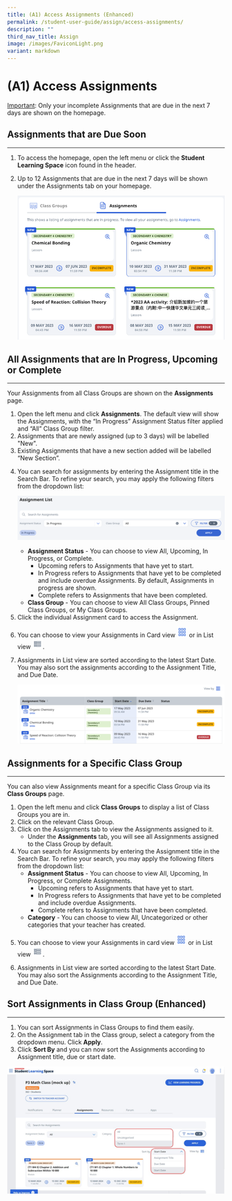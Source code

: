 ```yaml
---
title: (A1) Access Assignments (Enhanced)
permalink: /student-user-guide/assign/access-assignments/
description: ""
third_nav_title: Assign
image: /images/FaviconLight.png
variant: markdown
---
```

<h1 id="access-assignments">(A1) Access Assignments</h1>
<p><u>Important</u>: Only your incomplete Assignments that are due in the next 7 days are shown on the homepage.</p>
<h2 id="-assignments-that-are-due-soon-">Assignments that are Due Soon</h2>
<hr>
<ol>
<li>To access the homepage, open the left menu or click the <strong>Student Learning Space</strong> icon found in the header.</li>
<li><p>Up to 12 Assignments that are due in the next 7 days will be shown under the Assignments tab on your homepage.</p>
<img src="/images/1Student/AS-AccessAssignment1.png">
</li>
</ol>
<h2 id="-all-assignments-that-are-in-progress-upcoming-or-complete-">All Assignments that are In Progress, Upcoming or Complete</h2>
<hr>
<p>Your Assignments from all Class Groups are shown on the <strong>Assignments</strong> page.</p>
<ol>
<li>Open the left menu and click <strong>Assignments</strong>. The default view will show the Assignments, with the “In Progress” Assignment Status filter applied and “All” Class Group filter.</li>
<li>Assignments that are newly assigned (up to 3 days) will be labelled "New".</li>
<li>Existing Assignments that have a new section added will be labelled “New Section”.</li>
<li><p>You can search for assignments by entering the Assignment title in the Search Bar. To refine your search, you may apply the following filters from the dropdown list: </p>
<p> <img src="/images/1Student/AS-AccessAssignment2.png"></p>
<ul>
<li><strong>Assignment Status</strong> - You can choose to view All, Upcoming, In Progress, or Complete.<ul>
<li>Upcoming refers to Assignments that have yet to start.</li>
<li>In Progress refers to Assignments that have yet to be completed and include overdue Assignments. By default, Assignments in progress are shown.</li>
<li>Complete refers to Assignments that have been completed.</li>
</ul>
</li>
<li><strong>Class Group</strong> - You can choose to view All Class Groups, Pinned Class Groups, or My Class Groups.</li>
</ul>
</li>
<li>Click the individual Assignment card to access the Assignment.</li>
<li><p>You can choose to view your Assignments in Card view <img style="width:1.5rem; display: inline;" src="/images/Icons/Card.png"> or in List view <img style="width:1.5rem; display: inline;" src="/images/Icons/List.svg">.</p>
</li>
<li><p>Assignments in List view are sorted according to the latest Start Date. You may also sort the assignments according to the Assignment Title, and Due Date.</p>
<p><img src="/images/1Student/AS-AccessAssignment3.png"></p>
</li>
</ol>
<h2 id="-assignments-for-a-specific-class-group-">Assignments for a Specific Class Group</h2>
<hr>
<p>You can also view Assignments meant for a specific Class Group via its <strong>Class Groups</strong> page.</p>
<ol>
<li>Open the left menu and click <strong>Class Groups</strong> to display a list of Class Groups you are in. </li>
<li>Click on the relevant Class Group. </li>
<li>Click on the Assignments tab to view the Assignments assigned to it.<ul>
<li>Under the <strong>Assignments</strong> tab, you will see all Assignments assigned to the Class Group by default.</li>
</ul>
</li>
<li>You can search for Assignments by entering the Assignment title in the Search Bar. To refine your search, you may apply the following filters from the dropdown list:<ul>
<li><strong>Assignment Status</strong> - You can choose to view All, Upcoming, In Progress, or Complete Assignments.<ul>
<li>Upcoming refers to Assignments that have yet to start.</li>
<li>In Progress refers to Assignments that have yet to be completed and include overdue Assignments.</li>
<li>Complete refers to Assignments that have been completed.</li>
</ul>
</li>
<li><strong>Category</strong> - You can choose to view All, Uncategorized or other categories that your teacher has created.</li>
</ul>
</li>
<li><p>You can choose to view your Assignments in card view <img style="width:1.5rem; display: inline;" src="/images/Icons/Card.png"> or in List view <img style="width:1.5rem; display: inline;" src="/images/Icons/List.svg">. </p>

</li>
<li><p>Assignments in List view are sorted according to the latest Start Date. You may also sort the Assignments according to the Assignment Title, and Due Date.</p>
</li>
</ol>
<h2 id="-sort-assignments-in-class-group-"> Sort Assignments in Class Group (Enhanced)</h2>
<hr>

1. You can sort Assignments in Class Groups to find them easily.
2. On the Assignment tab in the Class group, select a category from the dropdown menu. Click **Apply**.
3. Click **Sort By** and you can now sort the Assignments according to Assignment title, due or start date.
<p></p>
<img src="/images/1Student/as_accessassignment4.jpg">